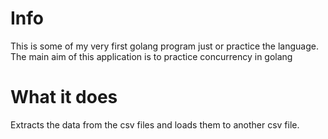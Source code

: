 # Info
This is some of my very first golang program just or practice the language. The main aim of this application is to practice concurrency in golang

# What it does
Extracts the data from the csv files and loads them to another csv file. 

